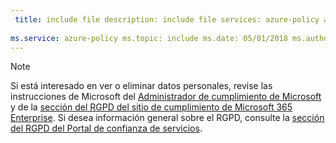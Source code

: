 ```yaml
---
 title: include file description: include file services: azure-policy author: eross-msft
 
ms.service: azure-policy ms.topic: include ms.date: 05/01/2018 ms.author: lizross ms.custom: include file
---
```


>[!Note]
>Si está interesado en ver o eliminar datos personales, revise las instrucciones de Microsoft del [Administrador de cumplimiento de Microsoft](https://servicetrust.microsoft.com/ComplianceManager) y de la [sección del RGPD del sitio de cumplimiento de Microsoft 365 Enterprise](https://docs.microsoft.com/en-us/microsoft-365/compliance/gdpr). Si desea información general sobre el RGPD, consulte la [sección del RGPD del Portal de confianza de servicios](https://servicetrust.microsoft.com/ViewPage/GDPRGetStarted).
